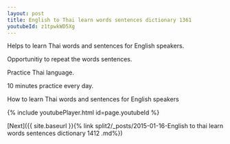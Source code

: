 ```yaml
---
layout: post
title: English to Thai learn words sentences dictionary 1361 
youtubeId: z1tpwkWD5Xg
---
```

 
 
Helps to learn Thai words and sentences for English speakers.

Opportunitiy to repeat the words sentences. 

Practice Thai language. 
 
10 minutes practice every day. 
 
How to learn Thai words and sentences for English speakers 
 
{% include youtubePlayer.html id=page.youtubeId %}
 
 
[Next]({{ site.baseurl }}{% link  split2/_posts/2015-01-16-English to thai learn words sentences dictionary 1412 .md%})
 
